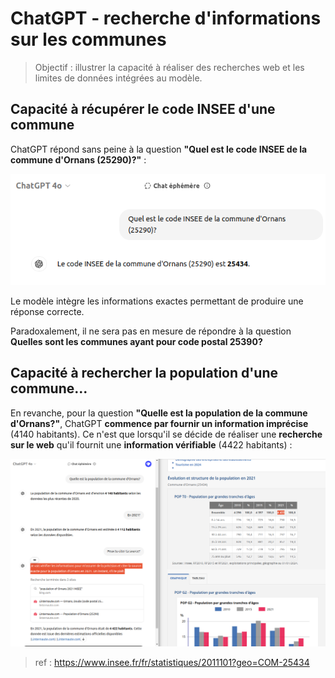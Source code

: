# ChatGPT - recherche d'informations sur les communes

> Objectif : illustrer la capacité à réaliser des recherches web et les limites de données intégrées au modèle.

## Capacité à récupérer le code INSEE d'une commune

ChatGPT répond sans peine à la question **"Quel est le code INSEE de la commune d'Ornans (25290)?"** :

![alt text](img/20240812-insee-ornans.png)

Le modèle intègre les informations exactes permettant de produire une réponse correcte.

Paradoxalement, il ne sera pas en mesure de répondre à la question **Quelles sont les communes ayant pour code postal 25390?**

## Capacité à rechercher la population d'une commune...

En revanche, pour la question **"Quelle est la population de la commune d'Ornans?"**, ChatGPT **commence par fournir un information imprécise** (4140 habitants). Ce n'est que lorsqu'il se décide de réaliser une **recherche sur le web** qu'il fournit une **information vérifiable** (4422 habitants) :

![alt text](img/20240812-ornans-pop2021.png)

> ref : https://www.insee.fr/fr/statistiques/2011101?geo=COM-25434


